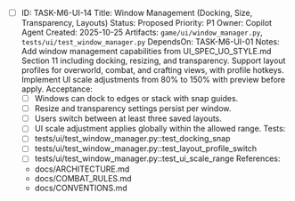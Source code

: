 - [ ] ID: TASK-M6-UI-14
  Title: Window Management (Docking, Size, Transparency, Layouts)
  Status: Proposed
  Priority: P1
  Owner: Copilot Agent
  Created: 2025-10-25
  Artifacts: `game/ui/window_manager.py`, `tests/ui/test_window_manager.py`
  DependsOn: TASK-M6-UI-01
  Notes:
  Add window management capabilities from UI_SPEC_UO_STYLE.md Section 11 including docking, resizing, and transparency.
  Support layout profiles for overworld, combat, and crafting views, with profile hotkeys.
  Implement UI scale adjustments from 80% to 150% with preview before apply.
  Acceptance:
  - [ ] Windows can dock to edges or stack with snap guides.
  - [ ] Resize and transparency settings persist per window.
  - [ ] Users switch between at least three saved layouts.
  - [ ] UI scale adjustment applies globally within the allowed range.
  Tests:
  - [ ] tests/ui/test_window_manager.py::test_docking_snap
  - [ ] tests/ui/test_window_manager.py::test_layout_profile_switch
  - [ ] tests/ui/test_window_manager.py::test_ui_scale_range
  References:
  - docs/ARCHITECTURE.md
  - docs/COMBAT_RULES.md
  - docs/CONVENTIONS.md
